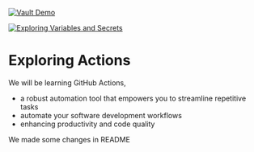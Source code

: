 [![Vault Demo](https://github.com/sidd-harth-7/actions-1/actions/workflows/vault-demo.yml/badge.svg)](https://github.com/sidd-harth-7/actions-1/actions/workflows/vault-demo.yml)

[![Exploring Variables and Secrets](https://github.com/sidd-harth-7/actions-1/actions/workflows/variable-secrets.yml/badge.svg)](https://github.com/sidd-harth-7/actions-1/actions/workflows/variable-secrets.yml)

# Exploring Actions
We will be learning GitHub Actions, 
- a robust automation tool that empowers you to streamline repetitive tasks
- automate your software development workflows
- enhancing productivity and code quality

We made some changes in README